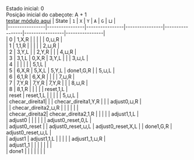 Estado inicial: 0<br>
Posição inicial do cabeçote: A + 1<br>
[testar módulo aqui](https://github.com/SauloSamps/TimeCalculator/blob/main/caso%204/5.1.txt)
| State          | `1`            | `X`            | `Y`            | `A`             | `G`             | ⊔              |  
|----------------|----------------|----------------|----------------|-----------------|-----------------|----------------|  
| 0              | 1,X,R          |                |                |                 |                 | 0,⊔,R          |  
| 1              | 1,1,R          |                |                |                 |                 | 2,⊔,R          |  
| 2              | 3,Y,L          |                | 2,Y,R          |                 |                 | 4,⊔,R          |  
| 3              | 3,1,L          | 0,X,R          | 3,Y,L          |                 |                 | 3,⊔,L          |  
| 4              |                |                |                |                 |                 | 5,1,L          |  
| 5              | 6,X,R          | 5,X,L          | 5,Y,L          | done1,G,R       |                 | 5,⊔,L          |  
| 6              | 6,1,R          | 6,X,R          |                |                 |                 | 7,⊔,R          |  
| 7              | 7,Y,R          | 7,Y,R          | 7,Y,R          |                 |                 | 8,⊔,R          |  
| 8              | 8,1,R          |                |                |                 |                 | reset,1,L      |  
| reset          | reset,1,L      |                |                |                 |                 | 5,⊔,L          |  
| checar_direita1|                |                | checar_direita1,Y,R |             |                 | adjust0,⊔,R    |  
|                |  checar_direita2,⊔,R |          |                |                 |                 |                |  
| checar_direita2|  checar_direita2,1,R |          |                |                 |                 | adjust1,1,L    |  
| adjust0        |                |                |                |                 |                 | adjust0_reset,0,L |  
| adjust0_reset  |                | adjust0_reset,⊔,L | adjust0_reset,X,L |                 | done1,G,R       | adjust0_reset,⊔,L |  
| adjust1        | adjust1,1,L    |                |                |                 |                 | adjust1_1,⊔,R  |  
| adjust1_1      |                |                |                |                 |                 |                |  
| done1          |                |                |                |                 |                 |                |  
